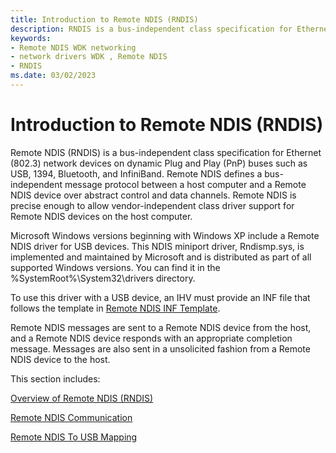 ```yaml
---
title: Introduction to Remote NDIS (RNDIS)
description: RNDIS is a bus-independent class specification for Ethernet (802.3) network devices on dynamic PnP buses.
keywords:
- Remote NDIS WDK networking
- network drivers WDK , Remote NDIS
- RNDIS
ms.date: 03/02/2023
---
```


# Introduction to Remote NDIS (RNDIS)





Remote NDIS (RNDIS) is a bus-independent class specification for Ethernet (802.3) network devices on dynamic Plug and Play (PnP) buses such as USB, 1394, Bluetooth, and InfiniBand. Remote NDIS defines a bus-independent message protocol between a host computer and a Remote NDIS device over abstract control and data channels. Remote NDIS is precise enough to allow vendor-independent class driver support for Remote NDIS devices on the host computer.

Microsoft Windows versions beginning with Windows XP include a Remote NDIS driver for USB devices. This NDIS miniport driver, Rndismp.sys, is implemented and maintained by Microsoft and is distributed as part of all supported Windows versions. You can find it in the %SystemRoot%\System32\drivers directory.

To use this driver with a USB device, an IHV must provide an INF file that follows the template in [Remote NDIS INF Template](remote-ndis-inf-template.md).

Remote NDIS messages are sent to a Remote NDIS device from the host, and a Remote NDIS device responds with an appropriate completion message. Messages are also sent in a unsolicited fashion from a Remote NDIS device to the host.

This section includes:

[Overview of Remote NDIS (RNDIS)](overview-of-remote-ndis--rndis-.md)

[Remote NDIS Communication](remote-ndis-communication.md)

[Remote NDIS To USB Mapping](remote-ndis-to-usb-mapping.md)


 

 
